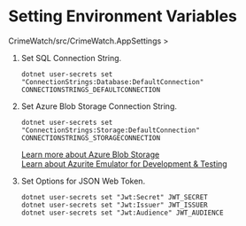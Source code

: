 # Setting Environment Variables

CrimeWatch/src/CrimeWatch.AppSettings >

1. Set SQL Connection String.
    ```shell
    dotnet user-secrets set "ConnectionStrings:Database:DefaultConnection" CONNECTIONSTRINGS_DEFAULTCONNECTION
    ```

2. Set Azure Blob Storage Connection String.

    ```shell
    dotnet user-secrets set "ConnectionStrings:Storage:DefaultConnection" CONNECTIONSTRINGS_STORAGECONNECTION
    ```
    [Learn more about Azure Blob Storage](https://learn.microsoft.com/en-us/azure/storage/blobs/storage-blobs-introduction)\
    [Learn about Azurite Emulator for Development & Testing](https://learn.microsoft.com/en-us/azure/storage/common/storage-use-azurite)

3. Set Options for JSON Web Token.
    ```shell
    dotnet user-secrets set "Jwt:Secret" JWT_SECRET
    dotnet user-secrets set "Jwt:Issuer" JWT_ISSUER
    dotnet user-secrets set "Jwt:Audience" JWT_AUDIENCE
    ```